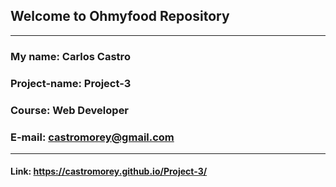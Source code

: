 ## **Welcome to Ohmyfood Repository**

---

### **My name:** Carlos Castro

### **Project-name:** Project-3

### **Course:** Web Developer

### **E-mail:** castromorey@gmail.com

---

#### **Link:** https://castromorey.github.io/Project-3/
